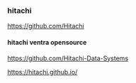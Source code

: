 ### hitachi

https://github.com/Hitachi

#### hitachi ventra opensource
https://github.com/Hitachi-Data-Systems

https://hitachi.github.io/

```
```
